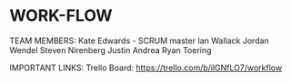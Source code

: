 # WORK-FLOW

TEAM MEMBERS:
Kate Edwards - SCRUM master
Ian Wallack
Jordan Wendel
Steven Nirenberg
Justin Andrea
Ryan Toering

IMPORTANT LINKS:
Trello Board: https://trello.com/b/ilGNfLO7/workflow
